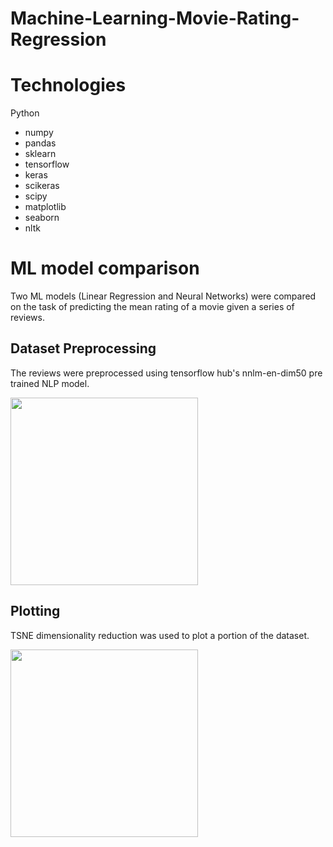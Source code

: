 # Machine-Learning-Movie-Rating-Regression

# Technologies
Python
  * numpy
  * pandas
  * sklearn
  * tensorflow
  * keras
  * scikeras
  * scipy
  * matplotlib
  * seaborn
  * nltk
  
# ML model comparison
Two ML models (Linear Regression and Neural Networks) were compared on the task of predicting the mean rating of a movie given a series of reviews.

## Dataset Preprocessing
The reviews were preprocessed using tensorflow hub's nnlm-en-dim50 pre trained NLP model.

<img src="https://github.com/grimloc-aduque/Machine-Learning-Movie-Rating-Regression/blob/main/Images/correlation_matrix.png" style="width:300px;"/>

## Plotting
TSNE dimensionality reduction was used to plot a portion of the dataset.

<img src="https://github.com/grimloc-aduque/Machine-Learning-Movie-Rating-Regression/blob/main/Images/tsne_dataset_plot.png" style="width:300px;"/>
